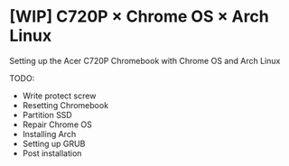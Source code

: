 # [WIP] C720P × Chrome OS × Arch Linux
Setting up the Acer C720P Chromebook with Chrome OS and Arch Linux

TODO:
- Write protect screw
- Resetting Chromebook
- Partition SSD
- Repair Chrome OS
- Installing Arch
- Setting up GRUB
- Post installation
